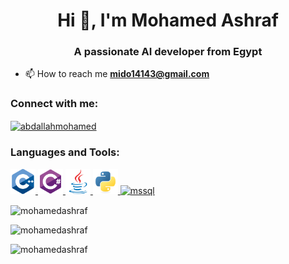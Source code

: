 <h1 align="center">Hi 👋, I'm Mohamed Ashraf</h1>
<h3 align="center">A passionate AI developer from Egypt</h3>

- 📫 How to reach me **mido14143@gmail.com**



<h3 align="left">Connect with me:</h3>
<p align="left">
<a href="https://www.linkedin.com/in/mohamed-ashraf-rezk-643bb0256/" target="blank"><img align="center" src="https://raw.githubusercontent.com/rahuldkjain/github-profile-readme-generator/master/src/images/icons/Social/linked-in-alt.svg" alt="abdallahmohamed" height="30" width="40" /></a>
<h3 align="left">Languages and Tools:</h3>
<p align="left">
<a href="https://www.w3schools.com/cpp/" target="_blank" rel="noreferrer"> <img src="https://raw.githubusercontent.com/devicons/devicon/master/icons/cplusplus/cplusplus-original.svg" alt="cplusplus" width="40" height="40"/> </a>
<a href="https://www.w3schools.com/cs/" target="_blank" rel="noreferrer"> <img src="https://raw.githubusercontent.com/devicons/devicon/master/icons/csharp/csharp-original.svg" alt="csharp" width="40" height="40"/> </a>
</a> <a href="https://www.java.com" target="_blank" rel="noreferrer"> <img src="https://raw.githubusercontent.com/devicons/devicon/master/icons/java/java-original.svg" alt="java" width="40" height="40"/> </a>
</a> <a href="https://www.python.org" target="_blank" rel="noreferrer"> <img src="https://raw.githubusercontent.com/devicons/devicon/master/icons/python/python-original.svg" alt="python" width="40" height="40"/> </a> 
<a href="https://www.microsoft.com/en-us/sql-server" target="_blank" rel="noreferrer"> <img src="https://www.svgrepo.com/show/303229/microsoft-sql-server-logo.svg" alt="mssql" width="40" height="40"/> </a></p>

<p><img align="center" src="https://github-readme-stats.vercel.app/api/top-langs?username=MohamedAshraf171&show_icons=true&locale=en&layout=compact&theme=radical" alt="mohamedashraf" /></p>


<p > <img src="https://github-readme-stats.vercel.app/api?username=MohamedAshraf171&show_icons=true&theme=radical" alt="mohamedashraf" /> </p>

<p align="left"> <img src="https://komarev.com/ghpvc/?username=MohamedAshraf171&label=Profile%20views&color=0e75b6&style=flat" alt="mohamedashraf" /> </p>

<!--
**MohamedAshraf171/MohamedAshraf171** is a ✨ _special_ ✨ repository because its `README.md` (this file) appears on your GitHub profile.

Here are some ideas to get you started:

- 🔭 I’m currently working on ...
- 🌱 I’m currently learning ...
- 👯 I’m looking to collaborate on ...
- 🤔 I’m looking for help with ...
- 💬 Ask me about ...
- 📫 How to reach me: ...
- 😄 Pronouns: ...
- ⚡ Fun fact: ...
-->
